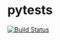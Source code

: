 # pytests
[![Build Status](https://semaphoreci.com/api/v1/nvkpavankumar/pytests/branches/master/badge.svg)](https://semaphoreci.com/nvkpavankumar/pytests)
